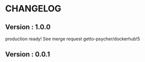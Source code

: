 # CHANGELOG

## Version : 1.0.0

production ready! See merge request getto-psycher/dockerhub!5


## Version : 0.0.1


